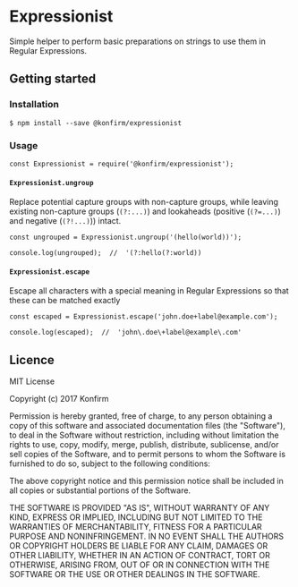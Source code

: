# Expressionist

Simple helper to perform basic preparations on strings to use them in Regular Expressions.

## Getting started

### Installation

```
$ npm install --save @konfirm/expressionist
```

### Usage

```
const Expressionist = require('@konfirm/expressionist');
```

#### `Expressionist.ungroup`
Replace potential capture groups with non-capture groups, while leaving existing non-capture groups (`(?:...)`) and lookaheads (positive (`(?=...)`) and negative (`(?!...)`)) intact.

```
const ungrouped = Expressionist.ungroup('(hello(world))');

console.log(ungrouped);  //  '(?:hello(?:world))
```

#### `Expressionist.escape`
Escape all characters with a special meaning in Regular Expressions so that these can be matched exactly

```
const escaped = Expressionist.escape('john.doe+label@example.com');

console.log(escaped);  //  'john\.doe\+label@example\.com'
```


## Licence

MIT License

Copyright (c) 2017 Konfirm

Permission is hereby granted, free of charge, to any person obtaining a copy
of this software and associated documentation files (the "Software"), to deal
in the Software without restriction, including without limitation the rights
to use, copy, modify, merge, publish, distribute, sublicense, and/or sell
copies of the Software, and to permit persons to whom the Software is
furnished to do so, subject to the following conditions:

The above copyright notice and this permission notice shall be included in all
copies or substantial portions of the Software.

THE SOFTWARE IS PROVIDED "AS IS", WITHOUT WARRANTY OF ANY KIND, EXPRESS OR
IMPLIED, INCLUDING BUT NOT LIMITED TO THE WARRANTIES OF MERCHANTABILITY,
FITNESS FOR A PARTICULAR PURPOSE AND NONINFRINGEMENT. IN NO EVENT SHALL THE
AUTHORS OR COPYRIGHT HOLDERS BE LIABLE FOR ANY CLAIM, DAMAGES OR OTHER
LIABILITY, WHETHER IN AN ACTION OF CONTRACT, TORT OR OTHERWISE, ARISING FROM,
OUT OF OR IN CONNECTION WITH THE SOFTWARE OR THE USE OR OTHER DEALINGS IN THE
SOFTWARE.
